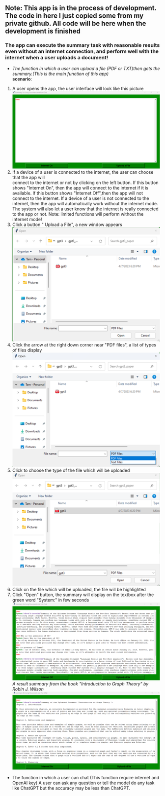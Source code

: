 ﻿## Note: This app is in the process of development. The code in here I just copied some from my private github. All code will be here when the development is finished
### The app can execute the summary task with reasonable results even without an internet connection, and perform  well with the internet when a user uploads a document!  
- *The function in which  a user can upload a file (PDF or TXT)then gets the summary.(This is the main function of this app)*  
**scenario**: 
1. A user opens the app, the user interface will look like this picture 
![](https://github.com/tamdoancong/application/blob/main/Picture/chat_on_off_empty.png) 
2. If a device of a user is connected to the internet, the user can choose that the app will   
connect to the internet or not by clicking on the left button. If  this button shows "Internet On", then 
the app will connect to the internet if it is available. If  this button shows "Internet Off",then 
the app will not connect to the internet. If a device of a user is not connected to the internet, then the app 
will automatically work without the internet mode. The system will also let a user know that the internet is 
really connected to the app or not. Note: limited functions will perform without the internet mode!
3. Click a button " Upload a File", a new window appears
![](https://github.com/tamdoancong/application/blob/main/Picture/uploadfile_snapshot.png)
4. Click the arrow at the right down corner near "PDF files", a list of types of files display
![](https://github.com/tamdoancong/application/blob/main/Picture/arrow_snapshot.png)
5. Click to choose the type of the file which will be uploaded
![](https://github.com/tamdoancong/application/blob/main/Picture/click_a_file.png)
6. Click on the file which will be uploaded, the file will be highlighted
7. Click "Open" button, the summary will display on the textbox  after the green word "System:" in few seconds  
   ![](https://github.com/tamdoancong/application/blob/main/Picture/chat_on_off.png)
_A result summary from the book "Introduction to Graph Theory" by Robin J. Wilson_
![](https://github.com/tamdoancong/application/blob/main/Picture/on_off_wilson.png)
- The function in which a user can chat (This function require internet and OpenAI key)
A user can ask any question or tell the model do any task like ChatGPT but the accuracy 
may be less than ChatGPT. 
